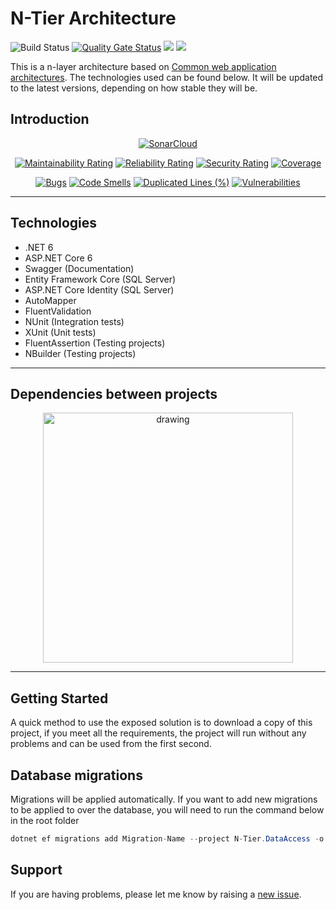 # **N-Tier Architecture**

![Build Status](https://dev.azure.com/nuyonu/N-Tier-Architecture/_apis/build/status/nuyonu.N-Tier-Architecture?branchName=master) 
[![Quality Gate Status](https://sonarcloud.io/api/project_badges/measure?project=nuyonu_N-Tier-Architecture&metric=alert_status)](https://sonarcloud.io/dashboard?id=nuyonu_N-Tier-Architecture)
![](https://camo.githubusercontent.com/deab10366c6377e3d4cc454a26f96225e2cc196214b129b95c9d5284207b64d7/68747470733a2f2f696d672e736869656c64732e696f2f7374617469632f76313f6c6162656c3d254630253946253843253946266d6573736167653d496625323055736566756c267374796c653d7374796c653d666c617426636f6c6f723d424334453939)
![](https://visitor-badge.glitch.me/badge?page_id=nuyonu/N-Tier-Architecture)

This is a n-layer architecture based on [Common web application architectures][common-web-architectures]. The technologies used can be found below. It will be updated to the latest versions, depending on how stable they will be.

## **Introduction**

<div align="center">

[![SonarCloud](https://sonarcloud.io/images/project_badges/sonarcloud-white.svg)](https://sonarcloud.io/dashboard?id=nuyonu_N-Tier-Architecture)

[![Maintainability Rating](https://sonarcloud.io/api/project_badges/measure?project=nuyonu_N-Tier-Architecture&metric=sqale_rating)](https://sonarcloud.io/dashboard?id=nuyonu_N-Tier-Architecture) 
[![Reliability Rating](https://sonarcloud.io/api/project_badges/measure?project=nuyonu_N-Tier-Architecture&metric=reliability_rating)](https://sonarcloud.io/dashboard?id=nuyonu_N-Tier-Architecture) 
[![Security Rating](https://sonarcloud.io/api/project_badges/measure?project=nuyonu_N-Tier-Architecture&metric=security_rating)](https://sonarcloud.io/dashboard?id=nuyonu_N-Tier-Architecture) 
[![Coverage](https://sonarcloud.io/api/project_badges/measure?project=nuyonu_N-Tier-Architecture&metric=coverage)](https://sonarcloud.io/dashboard?id=nuyonu_N-Tier-Architecture)

[![Bugs](https://sonarcloud.io/api/project_badges/measure?project=nuyonu_N-Tier-Architecture&metric=bugs)](https://sonarcloud.io/dashboard?id=nuyonu_N-Tier-Architecture)
[![Code Smells](https://sonarcloud.io/api/project_badges/measure?project=nuyonu_N-Tier-Architecture&metric=code_smells)](https://sonarcloud.io/dashboard?id=nuyonu_N-Tier-Architecture)
[![Duplicated Lines (%)](https://sonarcloud.io/api/project_badges/measure?project=nuyonu_N-Tier-Architecture&metric=duplicated_lines_density)](https://sonarcloud.io/dashboard?id=nuyonu_N-Tier-Architecture)
[![Vulnerabilities](https://sonarcloud.io/api/project_badges/measure?project=nuyonu_N-Tier-Architecture&metric=vulnerabilities)](https://sonarcloud.io/dashboard?id=nuyonu_N-Tier-Architecture)

</div>

---

## Technologies
- .NET 6
- ASP.NET Core 6
- Swagger (Documentation)
- Entity Framework Core (SQL Server)
- ASP.NET Core Identity (SQL Server)
- AutoMapper
- FluentValidation
- NUnit (Integration tests)
- XUnit (Unit tests)
- FluentAssertion (Testing projects)
- NBuilder (Testing projects)

---

## Dependencies between projects

<div align="center">

<img src="https://raw.githubusercontent.com/nuyonu/N-Tier-Architecture/master/github/images/N-Tier-Dependencies.png" alt="drawing" width="400"/>
    
</div>

---

## **Getting Started**

<!-- Before you begin, please read the [requirements](#requirements).  -->

A quick method to use the exposed solution is to download a copy of this project, if you meet all the requirements, the project will run without any problems and can be used from the first second.

## Database migrations

Migrations will be applied automatically. If you want to add new migrations to be applied to over the database, you will need to run the command below in the root folder

```c#
dotnet ef migrations add Migration-Name --project N-Tier.DataAccess -o Persistence/Migrations --startup-project N-Tier.API
```

<!-- ## **Maintainers** -->
<!-- // TODO -->

## **Support**

If you are having problems, please let me know by raising a [new issue](https://github.com/nuyonu/N-Tier-Architecture/issues/new/choose).


[common-web-architectures]: https://docs.microsoft.com/en-us/dotnet/architecture/modern-web-apps-azure/common-web-application-architectures
